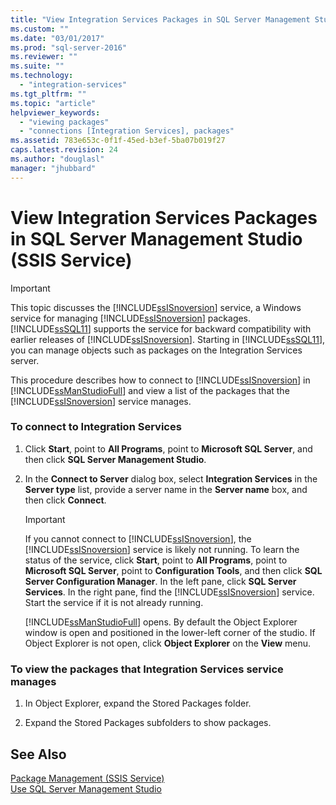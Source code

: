```yaml
---
title: "View Integration Services Packages in SQL Server Management Studio (SSIS Service) | Microsoft Docs"
ms.custom: ""
ms.date: "03/01/2017"
ms.prod: "sql-server-2016"
ms.reviewer: ""
ms.suite: ""
ms.technology: 
  - "integration-services"
ms.tgt_pltfrm: ""
ms.topic: "article"
helpviewer_keywords: 
  - "viewing packages"
  - "connections [Integration Services], packages"
ms.assetid: 783e653c-0f1f-45ed-b3ef-5ba07b019f27
caps.latest.revision: 24
ms.author: "douglasl"
manager: "jhubbard"
---
```

# View Integration Services Packages in SQL Server Management Studio (SSIS Service)
    
> [!IMPORTANT]  
>  This topic discusses the [!INCLUDE[ssISnoversion](../../a9notintoc/includes/ssisnoversion-md.md)] service, a Windows service for managing [!INCLUDE[ssISnoversion](../../a9notintoc/includes/ssisnoversion-md.md)] packages. [!INCLUDE[ssSQL11](../../a9notintoc/includes/sssql11-md.md)] supports the service for backward compatibility with earlier releases of [!INCLUDE[ssISnoversion](../../a9notintoc/includes/ssisnoversion-md.md)]. Starting in [!INCLUDE[ssSQL11](../../a9notintoc/includes/sssql11-md.md)], you can manage objects such as packages on the Integration Services server.  
  
 This procedure describes how to connect to [!INCLUDE[ssISnoversion](../../a9notintoc/includes/ssisnoversion-md.md)] in [!INCLUDE[ssManStudioFull](../../a9notintoc/includes/ssmanstudiofull-md.md)] and view a list of the packages that the [!INCLUDE[ssISnoversion](../../a9notintoc/includes/ssisnoversion-md.md)] service manages.  
  
### To connect to Integration Services  
  
1.  Click **Start**, point to **All Programs**, point to **Microsoft SQL Server**, and then click **SQL Server Management Studio**.  
  
2.  In the **Connect to Server** dialog box, select **Integration Services** in the **Server type** list, provide a server name in the **Server name** box, and then click **Connect**.  
  
    > [!IMPORTANT]  
    >  If you cannot connect to [!INCLUDE[ssISnoversion](../../a9notintoc/includes/ssisnoversion-md.md)], the [!INCLUDE[ssISnoversion](../../a9notintoc/includes/ssisnoversion-md.md)] service is likely not running. To learn the status of the service, click **Start**, point to **All Programs**, point to **Microsoft SQL Server**, point to **Configuration Tools**, and then click **SQL Server Configuration Manager**. In the left pane, click **SQL Server Services**. In the right pane, find the [!INCLUDE[ssISnoversion](../../a9notintoc/includes/ssisnoversion-md.md)] service. Start the service if it is not already running.  
  
     [!INCLUDE[ssManStudioFull](../../a9notintoc/includes/ssmanstudiofull-md.md)] opens. By default the Object Explorer window is open and positioned in the lower-left corner of the studio. If Object Explorer is not open, click **Object Explorer** on the **View** menu.  
  
### To view the packages that Integration Services service manages  
  
1.  In Object Explorer, expand the Stored Packages folder.  
  
2.  Expand the Stored Packages subfolders to show packages.  
  
## See Also  
 [Package Management &#40;SSIS Service&#41;](../../integration-services/service/package-management-ssis-service.md)   
 [Use SQL Server Management Studio](../Topic/Use%20SQL%20Server%20Management%20Studio.md)  
  
  